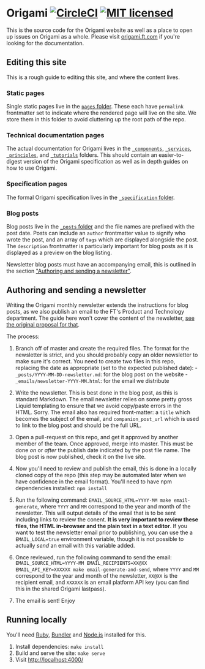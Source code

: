 
# Origami [![CircleCI](https://circleci.com/gh/Financial-Times/origami.svg?style=svg&circle-token=cb21c81a8c339ecb5305a90e508fb24c3ef9c222)](https://circleci.com/gh/Financial-Times/origami) [![MIT licensed](https://img.shields.io/badge/license-MIT-blue.svg)](./LICENCE)

This is the source code for the Origami website as well as a place to open up issues on Origami as a whole. Please visit [origami.ft.com] if you're looking for the documentation.


## Editing this site

This is a rough guide to editing this site, and where the content lives.

### Static pages

Single static pages live in the [`pages` folder](pages). These each have `permalink` frontmatter set to indicate where the rendered page will live on the site. We store them in this folder to avoid cluttering up the root path of the repo.

### Technical documentation pages

The actual documentation for Origami lives in the [`_components`](_components), [`_services`](_services), [`_principles`](_principles), and [`_tutorials`](_tutorials) folders. This should contain an easier-to-digest version of the Origami specification as well as in depth guides on how to use Origami.

### Specification pages

The formal Origami specification lives in the [`_specification` folder](_specification).

### Blog posts

Blog posts live in the [`_posts` folder](_posts) and the file names are prefixed with the post date. Posts can include an `author` frontmatter value to signify who wrote the post, and an array of `tags` which are displayed alongside the post. The `description` frontmatter is particularly important for blog posts as it is displayed as a preview on the blog listing.

Newsletter blog posts must have an accompanying email, this is outlined in the section ["Authoring and sending a newsletter"](#authoring-and-sending-a-newsletter).


## Authoring and sending a newsletter

Writing the Origami monthly newsletter extends the instructions for blog posts, as we also publish an email to the FT's Product and Technology department. The guide here won't cover the content of the newsletter, [see the original proposal for that](https://docs.google.com/document/d/1qFXWl3xcx3MUL7FHGa7eA90TjGxDdLFTItizILKHZ2k/edit).

The process:

  1. Branch off of master and create the required files. The format for the newsletter is strict, and you should probably copy an older newsletter to make sure it's correct. You need to create two files in this repo, replacing the date as appropriate (set to the expected published date):
    - `_posts/YYYY-MM-DD-newsletter.md`: for the blog post on the website
    - `_emails/newsletter-YYYY-MM.html`: for the email we distribute

  2. Write the newsletter. This is best done in the blog post, as this is standard Markdown. The email newsletter relies on some pretty gross Liquid templating to ensure that we avoid copy/paste errors in the HTML. Sorry. The email also has required front-matter: a `title` which becomes the subject of the email, and `companion_post_url` which is used to link to the blog post and should be the full URL.

  3. Open a pull-request on this repo, and get it approved by another member of the team. Once approved, merge into master. This must be done _on_ or _after_ the publish date indicated by the post file name. The blog post is now published, check it on the live site.

  4. Now you'll need to review and publish the email, this is done in a locally cloned copy of the repo (this step may be automated later when we have confidence in the email format). You'll need to have npm dependencies installed: `npm install`

  5. Run the following command: `EMAIL_SOURCE_HTML=YYYY-MM make email-generate`, where `YYYY` and `MM` correspond to the year and month of the newsletter. This will output details of the email that is to be sent including links to review the conent. **It is very important to review these files, the HTML in-browser and the plain text in a text editor**. If you want to test the newsletter email prior to publishing, you can use the a `EMAIL_LOCAL=true` environment variable, though it is not possible to actually _send_ an email with this variable added.

  6. Once reviewed, run the following command to send the email: `EMAIL_SOURCE_HTML=YYYY-MM EMAIL_RECIPIENTS=XX@XX EMAIL_API_KEY=XXXXXX make email-generate-and-send`, where `YYYY` and `MM` correspond to the year and month of the newsletter, `XX@XX` is the recipient email, and `XXXXXX` is an email platform API key (you can find this in the shared Origami lastpass).

  7. The email is sent! Enjoy


## Running locally

You'll need [Ruby], [Bundler] and [Node.js] installed for this.

  1. Install dependencies: `make install`
  2. Build and serve the site: `make serve`
  3. Visit <http://localhost:4000/>



[bundler]: http://bundler.io/
[jekyll]: http://jekyllrb.com/
[node.js]: https://nodejs.org/
[origami.ft.com]: http://origami.ft.com/
[ruby]: https://www.ruby-lang.org/en/

